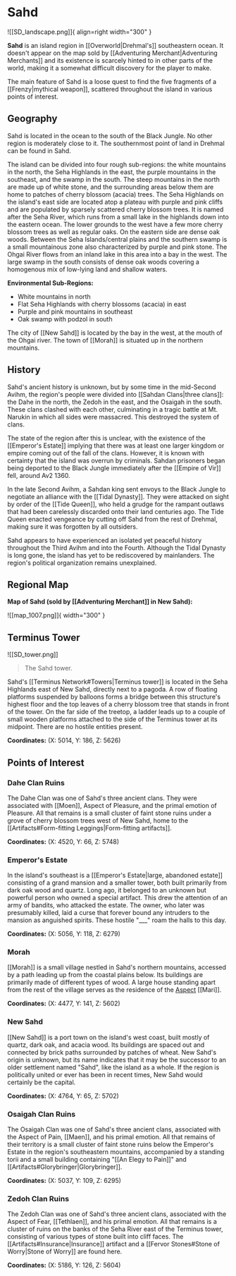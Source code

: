 # Sahd

![[SD_landscape.png]]{ align=right width="300" }

**Sahd** is an island region in [[Overworld|Drehmal's]] southeastern ocean. It doesn't appear on the map sold by [[Adventuring Merchant|Adventuring Merchants]] and its existence is scarcely hinted to in other parts of the world, making it a somewhat difficult discovery for the player to make.

The main feature of Sahd is a loose quest to find the five fragments of a [[Frenzy|mythical weapon]], scattered throughout the island in various points of interest.

## Geography

Sahd is located in the ocean to the south of the Black Jungle. No other region is moderately close to it. The southernmost point of land in Drehmal can be found in Sahd.

The island can be divided into four rough sub-regions: the white mountains in the north, the Seha Highlands in the east, the purple mountains in the southeast, and the swamp in the south. The steep mountains in the north are made up of white stone, and the surrounding areas below them are home to patches of cherry blossom (acacia) trees. The Seha Highlands on the island's east side are located atop a plateau with purple and pink cliffs and are populated by sparsely scattered cherry blossom trees. It is named after the Seha River, which runs from a small lake in the highlands down into the eastern ocean. The lower grounds to the west have a few more cherry blossom trees as well as regular oaks. On the eastern side are dense oak woods. Between the Seha Islands/central plains and the southern swamp is a small mountainous zone also characterized by purple and pink stone. The Ohgai River flows from an inland lake in this area into a bay in the west. The large swamp in the south consists of dense oak woods covering a homogenous mix of low-lying land and shallow waters.

**Environmental Sub-Regions:**

- White mountains in north <br>
- Flat Seha Highlands with cherry blossoms (acacia) in east <br>
- Purple and pink mountains in southeast <br>
- Oak swamp with podzol in south 

The city of [[New Sahd]] is located by the bay in the west, at the mouth of the Ohgai river. The town of [[Morah]] is situated up in the northern mountains.

## History

Sahd's ancient history is unknown, but by some time in the mid-Second Avihm, the region's people were divided into [[Sahdan Clans|three clans]]: the Dahe in the north, the Zedoh in the east, and the Osaigah in the south. These clans clashed with each other, culminating in a tragic battle at Mt. Narukin in which all sides were massacred. This destroyed the system of clans.

The state of the region after this is unclear, with the existence of the [[Emperor's Estate]] implying that there was at least one larger kingdom or empire coming out of the fall of the clans. However, it is known with certainty that the island was overrun by criminals. Sahdan prisoners began being deported to the Black Jungle immediately after the [[Empire of Vir]] fell, around Av2 1360.

In the late Second Avihm, a Sahdan king sent envoys to the Black Jungle to negotiate an alliance with the [[Tidal Dynasty]]. They were attacked on sight by order of the [[Tide Queen]], who held a grudge for the rampant outlaws that had been carelessly discarded onto their land centuries ago. The Tide Queen enacted vengeance by cutting off Sahd from the rest of Drehmal, making sure it was forgotten by all outsiders.

Sahd appears to have experienced an isolated yet peaceful history throughout the Third Avihm and into the Fourth. Although the Tidal Dynasty is long gone, the island has yet to be rediscovered by mainlanders. The region's political organization remains unexplained.

## Regional Map

**Map of Sahd (sold by [[Adventuring Merchant]] in New Sahd):**

![[map_1007.png]]{ width="300" }

## Terminus Tower

![[SD_tower.png]]
> The Sahd tower.

Sahd's [[Terminus Network#Towers|Terminus tower]] is located in the Seha Highlands east of New Sahd, directly next to a pagoda. A row of floating platforms suspended by balloons forms a bridge between this structure's highest floor and the top leaves of a cherry blossom tree that stands in front of the tower. On the far side of the treetop, a ladder leads up to a couple of small wooden platforms attached to the side of the Terminus tower at its midpoint. There are no hostile entities present.

**Coordinates:** (X: 5014, Y: 186, Z: 5626)

## Points of Interest

### Dahe Clan Ruins

The Dahe Clan was one of Sahd's three ancient clans. They were associated with [[Moen]], Aspect of Pleasure, and the primal emotion of Pleasure. All that remains is a small cluster of faint stone ruins under a grove of cherry blossom trees west of New Sahd, home to the [[Artifacts#Form-fitting Leggings|Form-fitting artifacts]].

**Coordinates:** (X: 4520, Y: 66, Z: 5748)

### Emperor's Estate

In the island's southeast is a [[Emperor's Estate|large, abandoned estate]] consisting of a grand mansion and a smaller tower, both built primarily from dark oak wood and quartz. Long ago, it belonged to an unknown but powerful person who owned a special artifact. This drew the attention of an army of bandits, who attacked the estate. The owner, who later was presumably killed, laid a curse that forever bound any intruders to the mansion as anguished spirits. These hostile "___" roam the halls to this day.

**Coordinates:** (X: 5056, Y: 118, Z: 6279)

### Morah

[[Morah]] is a small village nestled in Sahd's northern mountains, accessed by a path leading up from the coastal plains below. Its buildings are primarily made of different types of wood. A large house standing apart from the rest of the village serves as the residence of the [Aspect](/Lore/Higher_Beings/Aspects/) [[Mari]]. 

**Coordinates:** (X: 4477, Y: 141, Z: 5602)

### New Sahd

[[New Sahd]] is a port town on the island's west coast, built mostly of quartz, dark oak, and acacia wood. Its buildings are spaced out and connected by brick paths surrounded by patches of wheat. New Sahd's origin is unknown, but its name indicates that it may be the successor to an older settlement named "Sahd", like the island as a whole. If the region is politically united or ever has been in recent times, New Sahd would certainly be the capital.

**Coordinates:** (X: 4764, Y: 65, Z: 5702)

### Osaigah Clan Ruins

The Osaigah Clan was one of Sahd's three ancient clans, associated with the Aspect of Pain, [[Maen]], and his primal emotion. All that remains of their territory is a small cluster of faint stone ruins below the Emperor's Estate in the region's southeastern mountains, accompanied by a standing torii and a small building containing "[[An Elegy to Pain]]" and [[Artifacts#Glorybringer|Glorybringer]].

**Coordinates:** (X: 5037, Y: 109, Z: 6295)

### Zedoh Clan Ruins

The Zedoh Clan was one of Sahd's three ancient clans, associated with the Aspect of Fear, [[Tethlaen]], and his primal emotion. All that remains is a cluster of ruins on the banks of the Seha River east of the Terminus tower, consisting of various types of stone built into cliff faces. The [[Artifacts#Insurance|Insurance]] artifact and a [[Fervor Stones#Stone of Worry|Stone of Worry]] are found here.

**Coordinates:** (X: 5186, Y: 126, Z: 5604)
